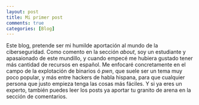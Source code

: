 ```yaml
---
layout: post
title: Mi primer post
comments: true
categories: [Blog]
---
```


Este blog, pretende ser mi humilde aportación al mundo de la ciberseguridad. Como comento en la sección *about*, soy un estudiante y apasaionado de este mundillo, y cuando empecé me hubiera gustado tener más cantidad de recursos en español. Me enfocaré concretamente en el campo de la explotación de binarios ó *pwn*, que suele ser un tema muy poco popular, y más entre hackers de habla hispana, para que cualquier persona que justo empieza tenga las cosas más fáciles. Y si ya eres un experto, también puedes leer los posts ya aportar tu granito de arena en la sección de comentarios.
